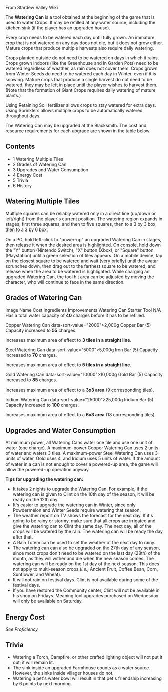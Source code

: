 From Stardew Valley Wiki

The **Watering Can** is a tool obtained at the beginning of the game that is used to water Crops. It may be refilled at any water source, including the kitchen sink (if the player has an upgraded house).

Every crop needs to be watered each day until fully grown. An immature crop that is not watered on any day does not die, but it does not grow either. Mature crops that produce multiple harvests also require daily watering.

Crops planted outside do not need to be watered on days in which it rains. Crops grown indoors (like the Greenhouse and in Garden Pots) need to be watered regardless of weather, as rain does not cover them. Crops grown from Winter Seeds *do* need to be watered each day in Winter, even if it is snowing. Mature crops that produce a single harvest do not need to be watered, they may be left in place until the player wishes to harvest them. (Note that the formation of Giant Crops requires daily watering of mature plants.)

Using Retaining Soil fertilizer allows crops to stay watered for extra days. Using Sprinklers allows multiple crops to be automatically watered throughout days.

The Watering Can may be upgraded at the Blacksmith. The cost and resource requirements for each upgrade are shown in the table below.

## Contents

- 1 Watering Multiple Tiles
- 2 Grades of Watering Can
- 3 Upgrades and Water Consumption
- 4 Energy Cost
- 5 Trivia
- 6 History

## Watering Multiple Tiles

Multiple squares can be reliably watered only in a direct line (up/down or left/right) from the player's current position. The watering region expands in stages, first three squares, and then to five squares, then to a 3 by 3 box, then to a 3 by 6 box.

On a PC, hold left-click to "power-up" an upgraded Watering Can in stages, then release it when the desired area is highlighted. On console, hold down the "Y" button (Nintendo Switch), "X" button (Xbox), or "Square" button (Playstation) until a green selection of tiles appears. On a mobile device, tap on the closest square to be watered and wait (very briefly) until the avatar scrunches down, then drag out to the farthest square to be watered, and release when the area to be watered is highlighted. While charging an upgraded Watering Can, the tool hit area can be adjusted by moving the character, who will continue to face in the same direction.

## Grades of Watering Can

Image Name Cost Ingredients Improvements Watering Can Starter Tool N/A Has a total water capacity of **40** charges before it has to be refilled.

Copper Watering Can data-sort-value="2000"&gt;2,000g Copper Bar (5) Capacity increased to **55** charges.

Increases maximum area of effect to **3 tiles in a straight line**.

Steel Watering Can data-sort-value="5000"&gt;5,000g Iron Bar (5) Capacity increased to **70** charges.

Increases maximum area of effect to **5 tiles in a straight line**.

Gold Watering Can data-sort-value="10000"&gt;10,000g Gold Bar (5) Capacity increased to **85** charges.

Increases maximum area of effect to a **3x3 area** (9 corresponding tiles).

Iridium Watering Can data-sort-value="25000"&gt;25,000g Iridium Bar (5) Capacity increased to **100** charges.

Increases maximum area of effect to a **6x3 area** (18 corresponding tiles).

## Upgrades and Water Consumption

At minimum power, all Watering Cans water one tile and use one unit of water (one charge). A maximum-power Copper Watering Can uses 2 units of water and waters 3 tiles. A maximum-power Steel Watering Can uses 3 units of water, Gold uses 4, and Iridium uses 5 units of water. If the amount of water in a can is not enough to cover a powered-up area, the game will allow the powered-up operation anyway.

**Tips for upgrading the watering can:**

- It takes 2 nights to upgrade the Watering Can. For example, if the watering can is given to Clint on the 10th day of the season, it will be ready on the 12th day.
- It's easier to upgrade the watering can in Winter, since only Powdermelon and Winter Seeds require watering that season.
- The weather report on TV shows the forecast for the next day. If it's going to be rainy or stormy, make sure that all crops are irrigated and give the watering can to Clint the same day. The next day, all of the crops will be watered by the rain. The watering can will be ready the day after that.
- A Rain Totem can be used to set the weather of the next day to rainy.
- The watering can can also be upgraded on the 27th day of any season, since most crops don't need to be watered on the last day (28th) of the month, as they will wither and die when the new season comes. The watering can will be ready on the 1st day of the next season. This does not apply to multi-season crops (*i.e.,* Ancient Fruit, Coffee Bean, Corn, Sunflower, and Wheat).
- It will not rain on festival days. Clint is not available during some of the festival days.
- If you have restored the Community center, Clint will not be available in his shop on Fridays. Meaning tool upgrades purchased on Wednesday will only be available on Saturday.

## Energy Cost

*See Proficiency*

## Trivia

- Watering a Torch, Campfire, or other crafted lighting object will not put it out; it will remain lit.
- The sink inside an upgraded Farmhouse counts as a water source. However, the sinks inside villager houses do not.
- Watering a pet's water bowl will result in that pet's friendship increasing by 6 points by next morning.